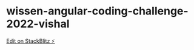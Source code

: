 # wissen-angular-coding-challenge-2022-vishal

[Edit on StackBlitz ⚡️](https://stackblitz.com/edit/wissen-angular-coding-challenge-2022-qfgmkn)